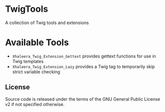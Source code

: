 TwigTools
=========

A collection of Twig tools and extensions

Available Tools
===============

* `Xhaleera_Twig_Extension_Gettext` provides gettext functions for use in Twig templates
* `Xhaleera_Twig_Extension_Lazy` provides a Twig tag to temporarily skip strict variable checking

License
-------

Source code is released under the terms of the GNU General Public License v2 if not specified otherwise.
